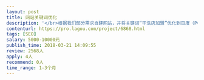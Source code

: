 ```yaml
---                
layout: post       
title: 网站关键词优化           
description: '</br>根据我们部分需求自建网站，并将关键词“干洗店加盟”优化到百度（PC和移动）第一页。费用好商量，可以支付长期维护费用。</br>'     
contenturl: https://pro.lagou.com/project/6868.html      
tags: [SEO]            
salary: 5000-10000元          
publish_time: 2018-03-21 14:09:55         
review: 2568人                   
apply: 4人                   
recommend: 0人                   
time_range: 1-3个月              
---                 
```

